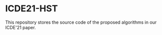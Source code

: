 # ICDE21-HST
This repository stores the source code of the proposed algorithms in our ICDE'21 paper.
